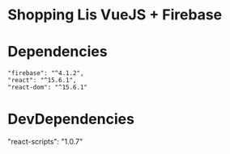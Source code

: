 # Shopping Lis VueJS + Firebase

# Dependencies
    "firebase": "^4.1.2",
    "react": "^15.6.1",
    "react-dom": "^15.6.1"

# DevDependencies
   "react-scripts": "1.0.7"